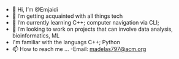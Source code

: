 - 👋 Hi, I’m @Emjaidi
- 👀 I’m getting acquainted with all things tech
- 🌱 I’m currently learning C++; computer navigation via CLI;
- 💞️ I’m looking to work on projects that can involve data analysis, bioinformatics, ML 
-    I'm familiar with the languags C++; Python
- 📫 How to reach me ...
    -Email: madelas797@acm.org
<!---
Emjaidi/Emjaidi is a ✨ special ✨ repository because its `README.md` (this file) appears on your GitHub profile.
You can click the Preview link to take a look at your changes.
--->
